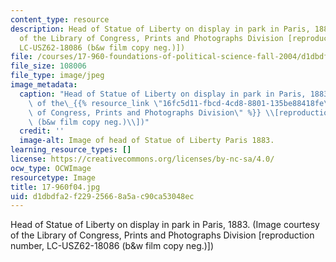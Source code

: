 ```yaml
---
content_type: resource
description: Head of Statue of Liberty on display in park in Paris, 1883. (Image courtesy
  of the Library of Congress, Prints and Photographs Division [reproduction number,
  LC-USZ62-18086 (b&w film copy neg.)])
file: /courses/17-960-foundations-of-political-science-fall-2004/d1dbdfa2f22925668a5ac90ca53048ec_17-960f04.jpg
file_size: 108006
file_type: image/jpeg
image_metadata:
  caption: "Head of Statue of Liberty on display in park in Paris, 1883. (Image courtesy\
    \ of the\_{{% resource_link \"16fc5d11-fbcd-4cd8-8801-135be88418fe\" \"Library\
    \ of Congress, Prints and Photographs Division\" %}} \\[reproduction number, LC-USZ62-18086\
    \ (b&w film copy neg.)\\])"
  credit: ''
  image-alt: Image of head of Statue of Liberty Paris 1883.
learning_resource_types: []
license: https://creativecommons.org/licenses/by-nc-sa/4.0/
ocw_type: OCWImage
resourcetype: Image
title: 17-960f04.jpg
uid: d1dbdfa2-f229-2566-8a5a-c90ca53048ec
---
```

Head of Statue of Liberty on display in park in Paris, 1883. (Image courtesy of the Library of Congress, Prints and Photographs Division [reproduction number, LC-USZ62-18086 (b&w film copy neg.)])